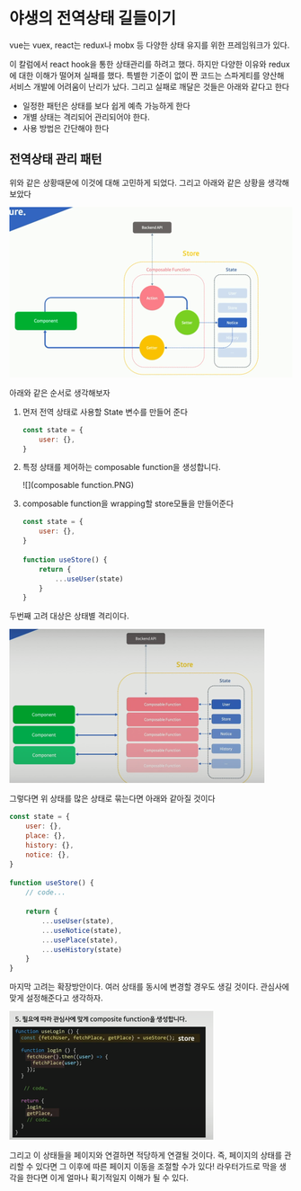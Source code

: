 # 야생의 전역상태 길들이기

vue는 vuex, react는 redux나 mobx 등 다양한 상태 유지를 위한 프레임워크가 있다.

이 칼럼에서 react hook을 통한 상태관리를 하려고 했다. 하지만 다양한 이유와 redux에 대한 이해가 떨어져 실패를 했다. 특별한 기준이 없이 짠 코드는 스파게티를 양산해 서비스 개발에 어려움이 난리가 났다. 그리고 실패로 깨달은 것들은 아래와 같다고 한다

- 일정한 패턴은 상태를 보다 쉽게 예측 가능하게 한다
- 개별 상태는 격리되어 관리되어야 한다.
- 사용 방법은 간단해야 한다

## 전역상태 관리 패턴

위와 같은 상황때문에 이것에 대해 고민하게 되었다. 그리고 아래와 같은 상황을 생각해보았다

![](state.PNG)

아래와 같은 순서로 생각해보자

1. 먼저 전역 상태로 사용할 State 변수를 만들어 준다

   ```javascript
   const state = {
       user: {},
   }
   ```

2. 특정 상태를 제어하는 composable function을 생성합니다.

   ![](composable function.PNG)

3. composable function을 wrapping할 store모듈을 만들어준다

   ```javascript
   const state = {
       user: {},
   }
   
   function useStore() {
       return {
           ...useUser(state)
       }
   }
   ```

두번째 고려 대상은 상태별 격리이다.

![](격리.PNG)

그렇다면 위 상태를 많은 상태로 묶는다면 아래와 같아질 것이다

```javascript
const state = {
    user: {},
    place: {},
    history: {},
    notice: {},
}

function useStore() {
    // code...
    
    return {
        ...useUser(state),
        ...useNotice(state),
        ...usePlace(state),
        ...useHistory(state)
    }
} 
```

마지막 고려는 확장방안이다. 여러 상태를 동시에 변경할 경우도 생길 것이다. 관심사에 맞게 설정해준다고 생각하자.

![](관심사.PNG)

그리고 이 상태들을 페이지와 연결하면 적당하게 연결될 것이다. 즉, 페이지의 상태를 관리할 수 있다면 그 이후에 따른 페이지 이동을 조절할 수가 있다! 라우터가드로 막을 생각을 한다면 이게 얼마나 획기적일지 이해가 될 수 있다.

